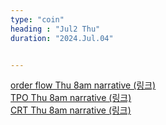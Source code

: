 ```yaml
---
type: "coin"
heading : "Jul2 Thu"
duration: "2024.Jul.04"


---
```

 


[order flow Thu 8am narrative (링크)](/todo/images/order-flow-2024-07-04-8AM.png)  
[TPO Thu 8am narrative (링크)](/todo/images/TPO-2024-07-04-8AM.png)  
[CRT Thu 8am narrative (링크)](/todo/images/CRT-2024-07-04-8AM.png)  

